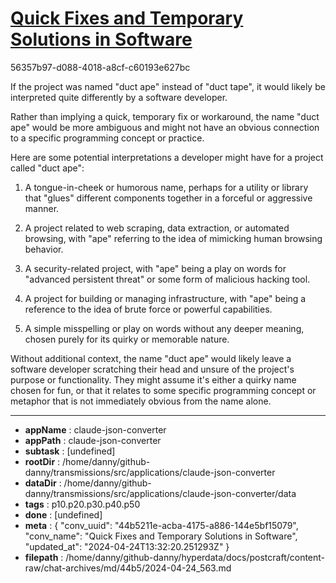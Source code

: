 # [Quick Fixes and Temporary Solutions in Software](https://claude.ai/chat/44b5211e-acba-4175-a886-144e5bf15079)

56357b97-d088-4018-a8cf-c60193e627bc

 If the project was named "duct ape" instead of "duct tape", it would likely be interpreted quite differently by a software developer.

Rather than implying a quick, temporary fix or workaround, the name "duct ape" would be more ambiguous and might not have an obvious connection to a specific programming concept or practice.

Here are some potential interpretations a developer might have for a project called "duct ape":

1. A tongue-in-cheek or humorous name, perhaps for a utility or library that "glues" different components together in a forceful or aggressive manner.

2. A project related to web scraping, data extraction, or automated browsing, with "ape" referring to the idea of mimicking human browsing behavior.

3. A security-related project, with "ape" being a play on words for "advanced persistent threat" or some form of malicious hacking tool.

4. A project for building or managing infrastructure, with "ape" being a reference to the idea of brute force or powerful capabilities.

5. A simple misspelling or play on words without any deeper meaning, chosen purely for its quirky or memorable nature.

Without additional context, the name "duct ape" would likely leave a software developer scratching their head and unsure of the project's purpose or functionality. They might assume it's either a quirky name chosen for fun, or that it relates to some specific programming concept or metaphor that is not immediately obvious from the name alone.

---

* **appName** : claude-json-converter
* **appPath** : claude-json-converter
* **subtask** : [undefined]
* **rootDir** : /home/danny/github-danny/transmissions/src/applications/claude-json-converter
* **dataDir** : /home/danny/github-danny/transmissions/src/applications/claude-json-converter/data
* **tags** : p10.p20.p30.p40.p50
* **done** : [undefined]
* **meta** : {
  "conv_uuid": "44b5211e-acba-4175-a886-144e5bf15079",
  "conv_name": "Quick Fixes and Temporary Solutions in Software",
  "updated_at": "2024-04-24T13:32:20.251293Z"
}
* **filepath** : /home/danny/github-danny/hyperdata/docs/postcraft/content-raw/chat-archives/md/44b5/2024-04-24_563.md